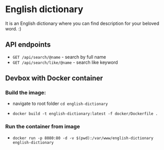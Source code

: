 # English dictionary

It is an English dictionary where you can find description for your beloved word. :)

## API endpoints
- `GET /api/search/@name` - search by full name
- `GET /api/search/like/@name` - search like keyword

## Devbox with Docker container

### Build the image:

- navigate to root folder `cd english-dictionary`

- `docker build -t english-dictionary:latest -f docker/Dockerfile .`

### Run the container from image

- `docker run -p 8080:80 -d -v $(pwd):/var/www/english-dictionary english-dictionary`